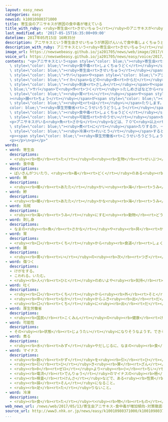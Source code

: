 ```yaml
---
layout: easy_news
categories: easy
newsid: k10010980371000
title: 寄生虫のアニサキスが原因の食中毒が増えている
title_with_ruby: <ruby>寄生虫<rt>きせいちゅう</rt></ruby>のアニサキスが<ruby>原因<rt>げんいん</rt></ruby>の<ruby>食中毒<rt>しょくちゅうどく</rt></ruby>が<ruby>増<rt>ふ</rt></ruby>えている
last_modified_at: '2017-05-15T16:35:00+09:00'
datetime: 2017年05月15日 16時35分
description: アニサキスという寄生虫きせいちゅうが原因げんいんで食中毒しょくちゅうどくになる人ひとが増ふえています。
description_with_ruby: アニサキスという<ruby>寄生虫<rt>きせいちゅう</rt></ruby>が<ruby>原因<rt>げんいん</rt></ruby>で<ruby>食中毒<rt>しょくちゅうどく</rt></ruby>になる<ruby>人<rt>ひと</rt></ruby>が<ruby>増<rt>ふ</rt></ruby>えています。
image_url: https://newswebeasy.github.io/ja201705/news/web/image/2017/05/15/k10010980371000.jpg
voice_url: https://newswebeasy.github.io/ja201705/news/easy/voice/2017/05/15/k10010980371000.mp3
contents: "<p>アニサキスという<span style=\"color: blue;\"><ruby>寄生虫<rt>きせいちゅう</rt></ruby></span>が<ruby>原因<rt>げんいん</rt></ruby>で<span\
  \ style=\"color: blue;\"><ruby>食中毒<rt>しょくちゅうどく</rt></ruby></span>になる<ruby>人<rt>ひと</rt></ruby>が<ruby>増<rt>ふ</rt></ruby>えています。アニサキスは<ruby>魚<rt>さかな</rt></ruby>などの<ruby>体<rt>からだ</rt></ruby>にいる<span\
  \ style=\"color: blue;\"><ruby>寄生虫<rt>きせいちゅう</rt></ruby></span>です。<ruby>長<rt>なが</rt></ruby>さは２ｃｍ〜３ｃｍで、<ruby>糸<rt>いと</rt></ruby>のように<ruby>見<rt>み</rt></ruby>えます。<span\
  \ style=\"color: blue;\">サバ</span>や<span style=\"color: blue;\">アジ</span>、<span\
  \ style=\"color: blue;\">イカ</span>などの<ruby>体<rt>からだ</rt></ruby>の<ruby>中<rt>なか</rt></ruby>にいて、<span\
  \ style=\"color: blue;\"><ruby>刺身<rt>さしみ</rt></ruby></span>や<span style=\"color:\
  \ blue;\">サバ</span>で<ruby>作<rt>つく</rt></ruby>ったしめさばなどから<ruby>見<rt>み</rt></ruby>つかっています。アニサキスが<ruby>人<rt>ひと</rt></ruby>の<ruby>体<rt>からだ</rt></ruby>に<ruby>入<rt>はい</rt></ruby>ると、<span\
  \ style=\"color: blue;\"><ruby>胃<rt>い</rt></ruby></span>や<span style=\"color: blue;\"\
  ><ruby>腸<rt>ちょう</rt></ruby></span>が<span style=\"color: blue;\"><ruby>傷<rt>きず</rt></ruby>つい</span>て、しばらくの<ruby>間<rt>あいだ</rt></ruby>、おなかがとても<ruby>痛<rt>いた</rt></ruby>くなったり、<span\
  \ style=\"color: blue;\"><ruby>吐<rt>は</rt></ruby>い</span>たりします。</p>\n<p><span style=\"\
  color: blue;\"><ruby>厚生労働省<rt>こうせいろうどうしょう</rt></ruby></span>によると、アニサキスが<ruby>原因<rt>げんいん</rt></ruby>で<span\
  \ style=\"color: blue;\"><ruby>食中毒<rt>しょくちゅうどく</rt></ruby></span>になった<ruby>人<rt>ひと</rt></ruby>は、<ruby>今年<rt>ことし</rt></ruby>は４<ruby>月<rt>がつ</rt></ruby>の<ruby>終<rt>お</rt></ruby>わりまでに３２<ruby>人<rt>にん</rt></ruby>いました。２０１３<ruby>年<rt>ねん</rt></ruby>に<ruby>調<rt>しら</rt></ruby>べ<ruby>始<rt>はじ</rt></ruby>めてから<ruby>増<rt>ふ</rt></ruby>えていて、<ruby>去年<rt>きょねん</rt></ruby>は１２６<ruby>人<rt>にん</rt></ruby>いました。しかし、<ruby>国立感染症研究所<rt>こくりつかんせんしょうけんきゅうしょ</rt></ruby>は１<ruby>年<rt>ねん</rt></ruby>に７０００<ruby>人<rt>にん</rt></ruby><ruby>以上<rt>いじょう</rt></ruby>いる<span\
  \ style=\"color: blue;\"><ruby>可能性<rt>かのうせい</rt></ruby></span>があると<ruby>考<rt>かんが</rt></ruby>えています。</p>\n\
  <p>アニサキスがいる<ruby>魚<rt>さかな</rt></ruby>などは、７０℃<ruby>以上<rt>いじょう</rt></ruby>で<ruby>焼<rt>や</rt></ruby>いたり<span\
  \ style=\"color: blue;\"><ruby>煮<rt>に</rt></ruby></span>たりするか、－２０℃<ruby>以下<rt>いか</rt></ruby>で２４<ruby>時間<rt>じかん</rt></ruby><ruby>以上<rt>いじょう</rt></ruby><span\
  \ style=\"color: blue;\"><ruby>冷凍<rt>れいとう</rt></ruby></span>すると、<ruby>食<rt>た</rt></ruby>べても<ruby>問題<rt>もんだい</rt></ruby>はありません。</p>\n\
  <p><span style=\"color: blue;\"><ruby>厚生労働省<rt>こうせいろうどうしょう</rt></ruby></span>は、<ruby>魚<rt>さかな</rt></ruby>を<ruby>売<rt>う</rt></ruby>る<ruby>店<rt>みせ</rt></ruby>や<ruby>食堂<rt>しょくどう</rt></ruby>などに、<ruby>魚<rt>さかな</rt></ruby>などをしっかりチェックするように<ruby>言<rt>い</rt></ruby>っています。</p>\n\
  <p></p>\n<p></p>"
words:
- word: 寄生虫
  descriptions:
  - <ruby><rb>他</rb><rt>た</rt></ruby>の<ruby><rb>生物</rb><rt>せいぶつ</rt></ruby>に<ruby><rb>寄生</rb><rt>きせい</rt></ruby>して<ruby><rb>生活</rb><rt>せいかつ</rt></ruby>する<ruby><rb>虫</rb><rt>むし</rt></ruby>。
- word: 食中毒
  descriptions:
  - ばいきんがついたり、<ruby><rb>毒</rb><rt>どく</rt></ruby>のある<ruby><rb>食</rb><rt>た</rt></ruby>べ<ruby><rb>物</rb><rt>もの</rt></ruby>を、<ruby><rb>食</rb><rt>た</rt></ruby>べたり<ruby><rb>飲</rb><rt>の</rt></ruby>んだりして<ruby><rb>病気</rb><rt>びょうき</rt></ruby>になること。<ruby><rb>食</rb><rt>しょく</rt></ruby>あたり。
- word: 鯖
  descriptions:
  - <ruby><rb>暖</rb><rt>あたた</rt></ruby>かい<ruby><rb>海</rb><rt>うみ</rt></ruby>に<ruby><rb>群</rb><rt>む</rt></ruby>れを<ruby><rb>作</rb><rt>つく</rt></ruby>ってすむ<ruby><rb>魚</rb><rt>さかな</rt></ruby>。<ruby><rb>食用</rb><rt>しょくよう</rt></ruby>にする。
- word: 鰺
  descriptions:
  - <ruby><rb>暖</rb><rt>あたた</rt></ruby>かな<ruby><rb>海</rb><rt>うみ</rt></ruby>にすむ<ruby><rb>魚</rb><rt>さかな</rt></ruby>。<ruby><rb>背中</rb><rt>せなか</rt></ruby>は<ruby><rb>青</rb><rt>あお</rt></ruby>く、<ruby><rb>腹</rb><rt>はら</rt></ruby>は<ruby><rb>白</rb><rt>しろ</rt></ruby>い。<ruby><rb>体</rb><rt>からだ</rt></ruby>の<ruby><rb>側線</rb><rt>そくせん</rt></ruby>に<ruby><rb>沿</rb><rt>そ</rt></ruby>ってかたいうろこがある。
- word: 烏賊
  descriptions:
  - <ruby><rb>海</rb><rt>うみ</rt></ruby>にすむ<ruby><rb>動物</rb><rt>どうぶつ</rt></ruby>。スルメイカ・ヤリイカ・ホタルイカなど。<ruby><rb>胴</rb><rt>どう</rt></ruby>は<ruby><rb>細長</rb><rt>ほそなが</rt></ruby>いふくろの<ruby><rb>形</rb><rt>かたち</rt></ruby>で、一〇<ruby><rb>本</rb><rt>ぽん</rt></ruby>の<ruby><rb>足</rb><rt>あし</rt></ruby>が<ruby><rb>頭</rb><rt>あたま</rt></ruby>の<ruby><rb>部分</rb><rt>ぶぶん</rt></ruby>から<ruby><rb>出</rb><rt>で</rt></ruby>ている。<ruby><rb>敵</rb><rt>てき</rt></ruby>にあうと、すみをはいてにげる。
- word: 刺し身
  descriptions:
  - なまの<ruby><rb>魚</rb><rt>さかな</rt></ruby>や<ruby><rb>貝</rb><rt>かい</rt></ruby>などの<ruby><rb>肉</rb><rt>にく</rt></ruby>を、うすく<ruby><rb>切</rb><rt>き</rt></ruby>った<ruby><rb>食</rb><rt>た</rt></ruby>べ<ruby><rb>物</rb><rt>もの</rt></ruby>。
- word: 胃
  descriptions:
  - <ruby><rb>口</rb><rt>くち</rt></ruby>から<ruby><rb>食道</rb><rt>しょくどう</rt></ruby>でつながっている<ruby><rb>消化器官</rb><rt>しょうかきかん</rt></ruby>。<ruby><rb>食</rb><rt>た</rt></ruby>べたものをこなすところ。<ruby><rb>胃</rb><rt>い</rt></ruby>ぶくろ。
- word: 腸
  descriptions:
  - <ruby><rb>胃</rb><rt>い</rt></ruby>の<ruby><rb>次</rb><rt>つぎ</rt></ruby>にあって、<ruby><rb>食物</rb><rt>しょくもつ</rt></ruby>を<ruby><rb>消化</rb><rt>しょうか</rt></ruby>したり、<ruby><rb>栄養</rb><rt>えいよう</rt></ruby>や<ruby><rb>水分</rb><rt>すいぶん</rt></ruby>を<ruby><rb>吸</rb><rt>す</rt></ruby>い<ruby><rb>取</rb><rt>と</rt></ruby>ったりする<ruby><rb>器官</rb><rt>きかん</rt></ruby>。<ruby><rb>小腸</rb><rt>しょうちょう</rt></ruby>と<ruby><rb>大腸</rb><rt>だいちょう</rt></ruby>など。
- word: 傷つく
  descriptions:
  - けがをする。
  - こわれる。いたむ。
  - <ruby><rb>人</rb><rt>ひと</rt></ruby>のめいよや<ruby><rb>気持</rb><rt>きも</rt></ruby>ちがそこなわれる。
- word: 吐く
  descriptions:
  - <ruby><rb>口</rb><rt>くち</rt></ruby>から<ruby><rb>外</rb><rt>そと</rt></ruby>へ<ruby><rb>出</rb><rt>だ</rt></ruby>す。
  - <ruby><rb>中</rb><rt>なか</rt></ruby>からふき<ruby><rb>出</rb><rt>だ</rt></ruby>す。
  - <ruby><rb>口</rb><rt>くち</rt></ruby>に<ruby><rb>出</rb><rt>だ</rt></ruby>して<ruby><rb>言</rb><rt>い</rt></ruby>う。
- word: 厚生労働省
  descriptions:
  - <ruby><rb>国民</rb><rt>こくみん</rt></ruby>の<ruby><rb>健康</rb><rt>けんこう</rt></ruby>や<ruby><rb>生活</rb><rt>せいかつ</rt></ruby>を<ruby><rb>守</rb><rt>まも</rt></ruby>る<ruby><rb>仕事</rb><rt>しごと</rt></ruby>や、<ruby><rb>労働者</rb><rt>ろうどうしゃ</rt></ruby>が<ruby><rb>仕事</rb><rt>しごと</rt></ruby>を<ruby><rb>見</rb><rt>み</rt></ruby>つけるのを<ruby><rb>助</rb><rt>たす</rt></ruby>けたり、<ruby><rb>労働者</rb><rt>ろうどうしゃ</rt></ruby>を<ruby><rb>保護</rb><rt>ほご</rt></ruby>したりする<ruby><rb>国</rb><rt>くに</rt></ruby>の<ruby><rb>役所</rb><rt>やくしょ</rt></ruby>。<ruby><rb>厚労省</rb><rt>こうろうしょう</rt></ruby>。
- word: 可能性
  descriptions:
  - その<ruby><rb>状態</rb><rt>じょうたい</rt></ruby>になりそうなようす。できそうなようす。
- word: 煮る
  descriptions:
  - <ruby><rb>水</rb><rt>みず</rt></ruby>やだしじるに、なまの<ruby><rb>食</rb><rt>た</rt></ruby>べ<ruby><rb>物</rb><rt>もの</rt></ruby>を<ruby><rb>入</rb><rt>い</rt></ruby>れ、<ruby><rb>熱</rb><rt>ねつ</rt></ruby>を<ruby><rb>加</rb><rt>くわ</rt></ruby>えて<ruby><rb>食</rb><rt>た</rt></ruby>べられるようにする。
- word: マイナス
  descriptions:
  - <ruby><rb>数</rb><rt>かず</rt></ruby>を<ruby><rb>引</rb><rt>ひ</rt></ruby>くこと。
  - <ruby><rb>引</rb><rt>ひ</rt></ruby>き<ruby><rb>算</rb><rt>ざん</rt></ruby>のしるし。
  - <ruby><rb>0</rb><rt>ゼロ</rt></ruby>より<ruby><rb>小</rb><rt>ちい</rt></ruby>さな<ruby><rb>数</rb><rt>かず</rt></ruby>のしるし。
  - <ruby><rb>電流</rb><rt>でんりゅう</rt></ruby>のマイナスの<ruby><rb>極</rb><rt>きょく</rt></ruby>。<ruby><rb>陰極</rb><rt>いんきょく</rt></ruby>。
  - <ruby><rb>検査</rb><rt>けんさ</rt></ruby>などで、ある<ruby><rb>性質</rb><rt>せいしつ</rt></ruby>が<ruby><rb>表</rb><rt>あらわ</rt></ruby>れないこと。<ruby><rb>陰性</rb><rt>いんせい</rt></ruby>。
  - <ruby><rb>損</rb><rt>そん</rt></ruby>になること。
  - <ruby><rb>足</rb><rt>た</rt></ruby>りないこと。
- word: 冷凍
  descriptions:
  - <ruby><rb>食</rb><rt>た</rt></ruby>べ<ruby><rb>物</rb><rt>もの</rt></ruby>を<ruby><rb>長</rb><rt>なが</rt></ruby>くもたせるために、<ruby><rb>凍</rb><rt>こお</rt></ruby>らせること。
web_news_url: /news/web/2017/05/13/寄生虫アニサキス-食中毒が増加傾向-対策徹底を/
source_url: http://www3.nhk.or.jp/news/easy/k10010980371000/k10010980371000.html
...
```

